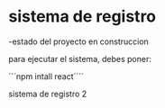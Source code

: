 <h1> sistema de registro </h1>

-estado del proyecto en construccion

para ejecutar el sistema, debes poner:

´´´npm intall react´´´´

sistema de registro 2 
